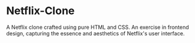 # Netflix-Clone
A Netflix clone crafted using pure HTML and CSS. An exercise in frontend design, capturing the essence and aesthetics of Netflix's user interface.
